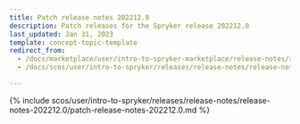 ```yaml
---
title: Patch release notes 202212.0
description: Patch releases for the Spryker release 202212.0
last_updated: Jan 31, 2023
template: concept-topic-template
redirect_from:
  - /docs/marketplace/user/intro-to-spryker-marketplace/release-notes/release-notes-202212.0/patch-releases-202212.0.html
  - /docs/scos/user/intro-to-spryker/releases/release-notes/release-notes-202212.0/patch-releases-202212.0.html

---
```


{% include scos/user/intro-to-spryker/releases/release-notes/release-notes-202212.0/patch-release-notes-202212.0.md %} <!-- To edit, see /_includes/scos/user/intro-to-spryker/releases/release-notes/release-notes-202212.0/patch-release-notes-202212.0.md-->

